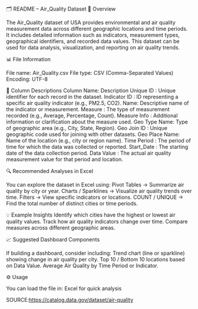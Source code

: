 🗂️ README – Air_Quality Dataset
📘 Overview

The Air_Quality dataset  of USA provides environmental and air quality measurement data across different geographic locations and time periods. It includes detailed information such as indicators, measurement types, geographical identifiers, and recorded data values.
This dataset can be used for data analysis, visualization, and reporting on air quality trends.

📊 File Information

File name: Air_Quality.csv
File type: CSV (Comma-Separated Values)
Encoding: UTF-8

🧩 Column Descriptions
Column Name:	Description
Unique ID	: Unique identifier for each record in the dataset.
Indicator ID	: ID representing a specific air quality indicator (e.g., PM2.5, CO2).
Name:	Descriptive name of the indicator or measurement.
Measure	: The type of measurement recorded (e.g., Average, Percentage, Count).
Measure Info	: Additional information or clarification about the measure used.
Geo Type Name:	Type of geographic area (e.g., City, State, Region).
Geo Join ID	: Unique geographic code used for joining with other datasets.
Geo Place Name:	Name of the location (e.g., city or region name).
Time Period :	The period of time for which the data was collected or reported.
Start_Date	: The starting date of the data collection period.
Data Value	: The actual air quality measurement value for that period and location.

🔍 Recommended Analyses in Excel

You can explore the dataset in Excel using:
Pivot Tables → Summarize air quality by city or year.
Charts / Sparklines → Visualize air quality trends over time.
Filters → View specific indicators or locations.
COUNT / UNIQUE → Find the total number of distinct cities or time periods.

💡 Example Insights
Identify which cities have the highest or lowest air quality values.
Track how air quality indicators change over time.
Compare measures across different geographic areas.

📈 Suggested Dashboard Components

If building a dashboard, consider including:
Trend chart (line or sparkline) showing change in air quality per city.
Top 10 / Bottom 10 locations based on Data Value.
Average Air Quality by Time Period or Indicator.

⚙️ Usage

You can load the file in:
Excel for quick analysis

SOURCE:https://catalog.data.gov/dataset/air-quality

